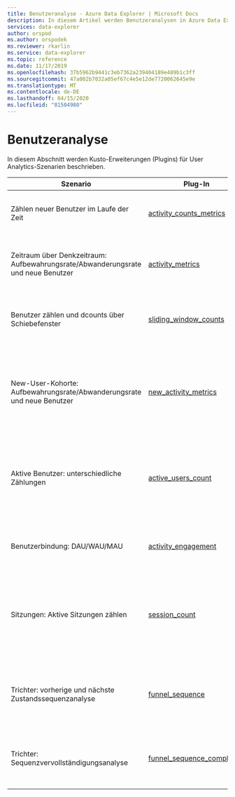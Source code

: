 ```yaml
---
title: Benutzeranalyse - Azure Data Explorer | Microsoft Docs
description: In diesem Artikel werden Benutzeranalysen in Azure Data Explorer beschrieben.
services: data-explorer
author: orspod
ms.author: orspodek
ms.reviewer: rkarlin
ms.service: data-explorer
ms.topic: reference
ms.date: 11/17/2019
ms.openlocfilehash: 37b5962b9441c3eb7362a239404189e489b1c3ff
ms.sourcegitcommit: 47a002b7032a05ef67c4e5e12de7720062645e9e
ms.translationtype: MT
ms.contentlocale: de-DE
ms.lasthandoff: 04/15/2020
ms.locfileid: "81504980"
---
```

# <a name="user-analytics"></a>Benutzeranalyse

In diesem Abschnitt werden Kusto-Erweiterungen (Plugins) für User Analytics-Szenarien beschrieben.

|Szenario|Plug-In|Details|Benutzererfahrung|
|--------|------|--------|-------|
| Zählen neuer Benutzer im Laufe der Zeit | [activity_counts_metrics](activity-counts-metrics-plugin.md)|Gibt Counts/Dcounts/New Counts für jedes Zeitfenster zurück. Jedes Zeitfenster wird mit *allen* vorherigen Zeitfenstern verglichen|Kusto.Explorer: Berichtsgalerie|
| Zeitraum über Denkzeitraum: Aufbewahrungsrate/Abwanderungsrate und neue Benutzer | [activity_metrics](activity-metrics-plugin.md)|Gibt Dcounts, Aufbewahrungsrate/Curnrate für jedes Zeitfenster zurück. Jedes Zeitfenster wird mit dem *vorherigen* Zeitfenster verglichen|Kusto.Explorer: Berichtsgalerie|
| Benutzer zählen und dcounts über Schiebefenster | [sliding_window_counts](sliding-window-counts-plugin.md)|Für jedes Zeitfenster werden die Anzahl- und Wertzählungen über einen Lookback-Zeitraum in einem gleitenden Fenster-Manier angezeigt.|
| New-User-Kohorte: Aufbewahrungsrate/Abwanderungsrate und neue Benutzer | [new_activity_metrics](new-activity-metrics-plugin.md)|Vergleicht zwischen Kohorten neuer Benutzer (alle Benutzer, die im Zeitfenster an den ersten Platz gesehen wurden). Jede Kohorte wird mit allen früheren Kohorten verglichen. Vergleich berücksichtigt *alle* bisherigen Zeitfenster|Kusto.Explorer: Berichtsgalerie|
|Aktive Benutzer: unterschiedliche Zählungen |[active_users_count](active-users-count-plugin.md)|Gibt für jedes Zeitfenster unterschiedliche Benutzer zurück, wobei ein Benutzer nur berücksichtigt wird, wenn er in mindestens X-verschiedenen Zeiträumen in einem spcifizierten Lookback-Zeitraum angezeigt wird.|
|Benutzerbindung: DAU/WAU/MAU|[activity_engagement](activity-engagement-plugin.md)|Vergleicht zwischen einem inneren Zeitfenster (z.B. täglich) und einem äußeren (z.B. wöchentlich) für Recheninteraktion (z.B. DAU/WAU)|Kusto.Explorer: Berichtsgalerie|
|Sitzungen: Aktive Sitzungen zählen|[session_count](session-count-plugin.md)|Zählt Sitzungen, bei denen eine Sitzung durch einen Zeitraum definiert wird - ein Benutzerdatensatz wird als neue Sitzung betrachtet, wenn er im Nachwartezeitzeitraum aus dem aktuellen Datensatz nicht angezeigt wurde|
||||
|Trichter: vorherige und nächste Zustandssequenzanalyse | [funnel_sequence](funnel-sequence-plugin.md)|Zählt verschiedene Benutzer, die eine Folge von Ereignissen genommen haben, und die prev/next-Ereignisse, die geführt / gefolgt von der Sequenz. Nützlich für die Erstellung von [Sankey-Diagrammen](https://en.wikipedia.org/wiki/Sankey_diagram)||
|Trichter: Sequenzvervollständigungsanalyse|[funnel_sequence_completion](funnel-sequence-completion-plugin.md)|Berechnet die unterschiedliche Anzahl von Benutzern, die in jedem Zeitfenster eine angegebene Sequenz *abgeschlossen* haben|
||||